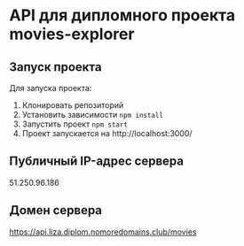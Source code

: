 # API для дипломного проекта movies-explorer
## Запуск проекта
Для запуска проекта:
1. Клонировать репозиторий
2. Установить зависимости `npm install`
3. Запустить проект `npm start`
4. Проект запускается на http://localhost:3000/

## Публичный IP-адрес сервера

51.250.96.186

## Домен сервера

https://api.liza.diplom.nomoredomains.club/movies